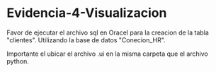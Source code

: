 # Evidencia-4-Visualizacion

Favor de ejecutar el archivo sql en Oracel para la creacion de la tabla "clientes". Utilizando la base de datos "Conecion_HR".

Importante el ubicar el archivo .ui en la misma carpeta que el archivo python. 
